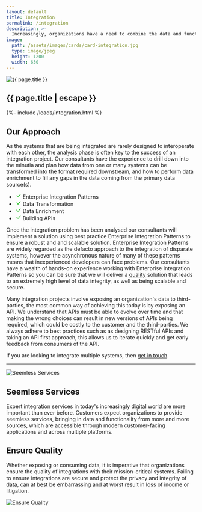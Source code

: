 ```yaml
---
layout: default
title: Integration
permalink: /integration
description: >- 
  Increasingly, organizations have a need to combine the data and functionality from more and more sources that are rarely designed to interoperate with each other. Our consultants have real-world experience of successfully delivering integration solutions that operate securely, at scale and maintain accuracy and integrity of data.
image:
  path: /assets/images/cards/card-integration.jpg
  type: image/jpeg
  height: 1200
  width: 630
---
```


<section class="row">
  <div class="col">
    <div class="col-12 col-md-6 ms-md-2 mb-3 mb-md-1 float-md-end">
      <div class="splash-img position-relative">
        <img class="d-block w-100" src="{{ "/assets/images/splash-integration.jpg" | relative_url }}" alt="{{ page.title }}">
      </div>
    </div>
    <h1 class="fs-3 mt-3">{{ page.title | escape }}</h1>
    {%- include /leads/integration.html %}
    <h2 class="fs-4 mt-5">Our Approach</h2>
    <p>As the systems that are being integrated are rarely designed to interoperate with each other, the analysis phase is often key to the success of an integration 
    project. Our consultants have the experience to drill down into the minutia and plan how data from one or many systems can be transformed into the format 
    required downstream, and how to perform data enrichment to fill any gaps in the data coming from the primary data source(s).</p>
    <div class="card info col-12 col-md-5 col-lg-4 float-md-start me-md-2 mb-3 mb-md-0">
      <ul class="list-group list-group-flush border-top-0">
        <li class="list-group-item border-bottom-0 text-truncate" title="Enterprise Integration Patterns">
          <svg xmlns="http://www.w3.org/2000/svg" width="16" height="16" fill="#00b300" class="bi bi-check-lg" viewBox="0 0 16 16">
            <path d="M12.736 3.97a.733.733 0 0 1 1.047 0c.286.289.29.756.01 1.05L7.88 12.01a.733.733 0 0 1-1.065.02L3.217 8.384a.757.757 0 0 1 0-1.06.733.733 0 0 1 1.047 0l3.052 3.093 5.4-6.425a.247.247 0 0 1 .02-.022Z"/>
          </svg>
          Enterprise Integration Patterns
        </li>
        <li class="list-group-item border-bottom-0 text-truncate" title="Data Transformation">
          <svg xmlns="http://www.w3.org/2000/svg" width="16" height="16" fill="#00b300" class="bi bi-check-lg" viewBox="0 0 16 16">
            <path d="M12.736 3.97a.733.733 0 0 1 1.047 0c.286.289.29.756.01 1.05L7.88 12.01a.733.733 0 0 1-1.065.02L3.217 8.384a.757.757 0 0 1 0-1.06.733.733 0 0 1 1.047 0l3.052 3.093 5.4-6.425a.247.247 0 0 1 .02-.022Z"/>
          </svg>
          Data Transformation
        </li>
        <li class="list-group-item border-bottom-0 text-truncate" title="Data Enrichment">
          <svg xmlns="http://www.w3.org/2000/svg" width="16" height="16" fill="#00b300" class="bi bi-check-lg" viewBox="0 0 16 16">
            <path d="M12.736 3.97a.733.733 0 0 1 1.047 0c.286.289.29.756.01 1.05L7.88 12.01a.733.733 0 0 1-1.065.02L3.217 8.384a.757.757 0 0 1 0-1.06.733.733 0 0 1 1.047 0l3.052 3.093 5.4-6.425a.247.247 0 0 1 .02-.022Z"/>
          </svg>
          Data Enrichment
        </li>
        <li class="list-group-item border-bottom-0 text-truncate" title="Building APIs">
          <svg xmlns="http://www.w3.org/2000/svg" width="16" height="16" fill="#00b300" class="bi bi-check-lg" viewBox="0 0 16 16">
            <path d="M12.736 3.97a.733.733 0 0 1 1.047 0c.286.289.29.756.01 1.05L7.88 12.01a.733.733 0 0 1-1.065.02L3.217 8.384a.757.757 0 0 1 0-1.06.733.733 0 0 1 1.047 0l3.052 3.093 5.4-6.425a.247.247 0 0 1 .02-.022Z"/>
          </svg>
          Building APIs
        </li>
      </ul>
    </div>
    <p>Once the integration problem has been analysed our consultants will implement a solution using best practice Enterprise Integration Patterns to ensure a robust and
    and scalable solution. Enterprise Integration Patterns are widely regarded as the defacto approach to the integration of disparate systems, however the asynchronous nature of
    many of these patterns means that inexperienced developers can face problems. Our consultants have a wealth of hands-on experience working with Enterprise Integration
    Patterns so you can be sure that we will deliver a <a href="{{ "/quality-software" | relative_url }}">quality</a> solution that leads to an extremely high level of data 
    integrity, as well as being scalable and secure.</p>
    <p>Many integration projects involve exposing an organization's data to third-parties, the most common way of achieving this today is by exposing an API. We understand that
    APIs must be able to evolve over time and that making the wrong choices can result in new versions of APIs being required, which could be costly to the customer
    <span class="fst-italic">and</span> the third-parties. We always adhere to best practices such as as designing RESTful APIs and taking an API first approach, this allows us 
    to iterate quickly and get early feedback from consumers of the API.</p>
    <p>If you are looking to integrate multiple systems, then <a href="{{ "/contact-us" | relative_url }}">get in touch</a>.</p>
    <hr />
  </div>
</section>

<div class="row mb-md-3">
  <div class="col-12 col-md-6">
    <div class="splash-img position-relative">
      <img class="d-block w-100" src="{{ "/assets/images/splash-seemless-services.jpg" | relative_url }}" alt="Seemless Services">
    </div>
  </div>
  <div class="d-flex align-items-center col-12 col-md-6">
    <section class="pt-2 pt-md-0 mb-lg-5">
      <h2 class="fs-3">Seemless Services</h2>
      <p>Expert integration services in today's increasingly digital world are more important than ever before. Customers expect organizations to provide seemless services, 
      bringing in data and functionality from more and more sources, which are accessible through modern customer-facing applications and across multiple platforms.</p>
    </section>
  </div>
</div>

<div class="row mb-md-3">
  <div class="d-flex align-items-center col-12 order-2 col-md-6 order-md-1">
    <section class="pt-2 pt-md-0 mb-lg-5">
      <h2 class="fs-3">Ensure Quality</h2>
      <p>Whether exposing or consuming data, it is imperative that organizations ensure the quality of integrations with their mission-critical systems. Failing to 
      ensure integrations are secure and protect the privacy and integrity of data, can at best be embarrassing and at worst result in loss of income or litigation.</p>
    </section>
  </div>
  <div class="col-12 order-1 col-md-6 order-md-2">
    <div class="splash-img position-relative">
      <img class="d-block w-100" src="{{ "/assets/images/splash-ensure-quality.jpg" | relative_url }}" alt="Ensure Quality">
    </div>
  </div>
</div>
